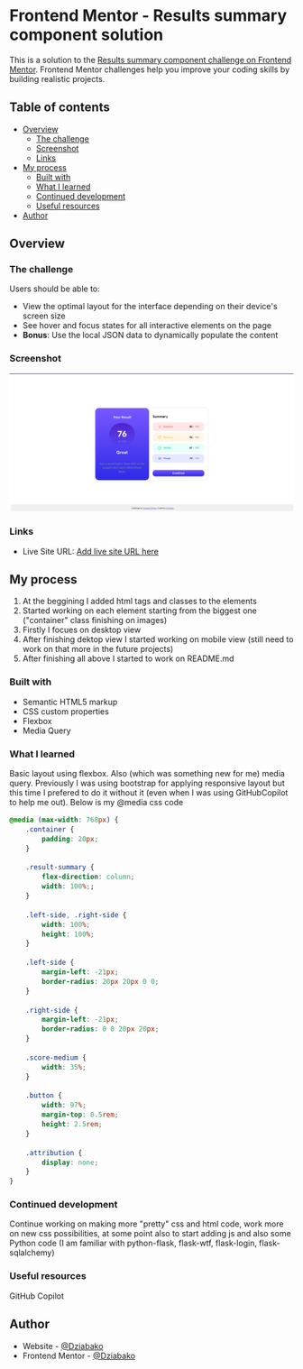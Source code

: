 # Frontend Mentor - Results summary component solution

This is a solution to the [Results summary component challenge on Frontend Mentor](https://www.frontendmentor.io/challenges/results-summary-component-CE_K6s0maV). Frontend Mentor challenges help you improve your coding skills by building realistic projects. 

## Table of contents

- [Overview](#overview)
  - [The challenge](#the-challenge)
  - [Screenshot](#screenshot)
  - [Links](#links)
- [My process](#my-process)
  - [Built with](#built-with)
  - [What I learned](#what-i-learned)
  - [Continued development](#continued-development)
  - [Useful resources](#useful-resources)
- [Author](#author)


## Overview

### The challenge

Users should be able to:

- View the optimal layout for the interface depending on their device's screen size
- See hover and focus states for all interactive elements on the page
- **Bonus**: Use the local JSON data to dynamically populate the content

### Screenshot

![Screenshot](./screenshot.png)

### Links

- Live Site URL: [Add live site URL here](https://your-live-site-url.com)

## My process
1. At the beggining I added html tags and classes to the elements
2. Started working on each element starting from the biggest one ("container" class finishing on images)
3. Firstly I focues on desktop view
4. After finishing dektop view I started working on mobile view (still need to work on that more in the future projects)
5. After finishing all above I started to work on README.md

### Built with

- Semantic HTML5 markup
- CSS custom properties
- Flexbox
- Media Query

### What I learned

Basic layout using flexbox. Also (which was something new for me) media query. Previously I was using bootstrap for applying responsive layout but this time I prefered to do it without it (even when I was using GitHubCopilot to help me out). Below is my @media css code

```css
@media (max-width: 768px) {
    .container {
        padding: 20px;
    }

    .result-summary {
        flex-direction: column;
        width: 100%;;
    }

    .left-side, .right-side {
        width: 100%;
        height: 100%;
    }

    .left-side {
        margin-left: -21px;
        border-radius: 20px 20px 0 0;
    }

    .right-side {
        margin-left: -21px;
        border-radius: 0 0 20px 20px;
    }

    .score-medium {
        width: 35%;
    }

    .button {
        width: 97%;
        margin-top: 0.5rem;
        height: 2.5rem;
    }

    .attribution {
        display: none;
    }
}
```

### Continued development

Continue working on making more "pretty" css and html code, work more on new css possibilities, at some point also to start adding js and also some Python code (I am familiar with python-flask, flask-wtf, flask-login, flask-sqlalchemy)

### Useful resources

GitHub Copilot 

## Author

- Website - [@Dziabako](https://github.com/Dziabako)
- Frontend Mentor - [@Dziabako](https://www.frontendmentor.io/profile/Dziabako)

